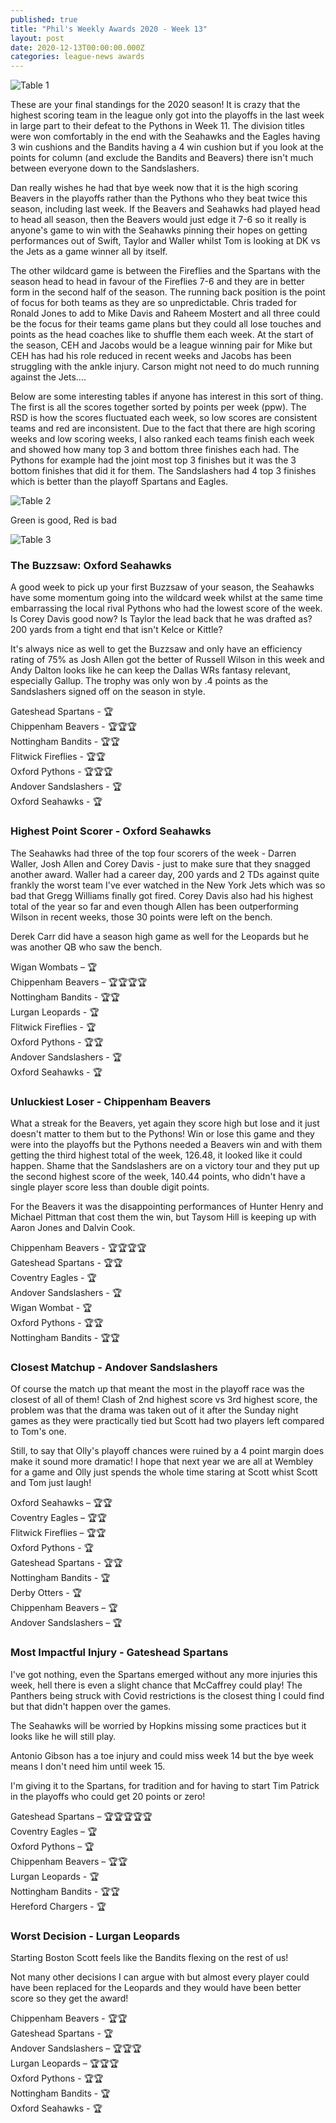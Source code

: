```yaml
---
published: true
title: "Phil's Weekly Awards 2020 - Week 13"
layout: post
date: 2020-12-13T00:00:00.000Z
categories: league-news awards
---
```


![Table 1]({{site.baseurl}}/images/awards-week-13-2020-assets/table.png)

These are your final standings for the 2020 season! It is crazy that the highest scoring team in the league only got into the playoffs in the last week in large part to their defeat to the Pythons in Week 11. The division titles were won comfortably in the end with the Seahawks and the Eagles having 3 win cushions and the Bandits having a 4 win cushion but if you look at the points for column (and exclude the Bandits and Beavers) there isn't much between everyone down to the Sandslashers.

Dan really wishes he had that bye week now that it is the high scoring Beavers in the playoffs rather than the Pythons who they beat twice this season, including last week. If the Beavers and Seahawks had played head to head all season, then the Beavers would just edge it 7-6 so it really is anyone's game to win with the Seahawks pinning their hopes on getting performances out of Swift, Taylor and Waller whilst Tom is looking at DK vs the Jets as a game winner all by itself.

The other wildcard game is between the Fireflies and the Spartans with the season head to head in favour of the Fireflies 7-6 and they are in better form in the second half of the season. The running back position is the point of focus for both teams as they are so unpredictable. Chris traded for Ronald Jones to add to Mike Davis and Raheem Mostert and all three could be the focus for their teams game plans but they could all lose touches and points as the head coaches like to shuffle them each week. At the start of the season, CEH and Jacobs would be a league winning pair for Mike but CEH has had his role reduced in recent weeks and Jacobs has been struggling with the ankle injury. Carson might not need to do much running against the Jets….

Below are some interesting tables if anyone has interest in this sort of thing. The first is all the scores together sorted by points per week (ppw). The RSD is how the scores fluctuated each week, so low scores are consistent teams and red are inconsistent. Due to the fact that there are high scoring weeks and low scoring weeks, I also ranked each teams finish each week and showed how many top 3 and bottom three finishes each had. The Pythons for example had the joint most top 3 finishes but it was the 3 bottom finishes that did it for them. The Sandslashers had 4 top 3 finishes which is better than the playoff Spartans and Eagles.

![Table 2]({{site.baseurl}}/images/awards-week-13-2020-assets/table2.png)

Green is good, Red is bad

![Table 3]({{site.baseurl}}/images/awards-week-13-2020-assets/table3.png)

### The Buzzsaw: Oxford Seahawks

A good week to pick up your first Buzzsaw of your season, the Seahawks have some momentum going into the wildcard week whilst at the same time embarrassing the local rival Pythons who had the lowest score of the week. Is Corey Davis good now? Is Taylor the lead back that he was drafted as? 200 yards from a tight end that isn't Kelce or Kittle?

It's always nice as well to get the Buzzsaw and only have an efficiency rating of 75% as Josh Allen got the better of Russell Wilson in this week and Andy Dalton looks like he can keep the Dallas WRs fantasy relevant, especially Gallup. The trophy was only won by .4 points as the Sandslashers signed off on the season in style.

Gateshead Spartans - 🏆  
Chippenham Beavers - 🏆🏆🏆  
Nottingham Bandits - 🏆🏆  
Flitwick Fireflies - 🏆🏆  
Oxford Pythons - 🏆🏆🏆  
Andover Sandslashers - 🏆  
Oxford Seahawks - 🏆  
 
### Highest Point Scorer - Oxford Seahawks

The Seahawks had three of the top four scorers of the week - Darren Waller, Josh Allen and Corey Davis - just to make sure that they snagged another award. Waller had a career day, 200 yards and 2 TDs against quite frankly the worst team I've ever watched in the New York Jets which was so bad that Gregg Williams finally got fired. Corey Davis also had his highest total of the year so far and even though Allen has been outperforming Wilson in recent weeks, those 30 points were left on the bench.

Derek Carr did have a season high game as well for the Leopards but he was another QB who saw the bench.

Wigan Wombats – 🏆  
Chippenham Beavers – 🏆🏆🏆🏆  
Nottingham Bandits - 🏆🏆  
Lurgan Leopards - 🏆  
Flitwick Fireflies - 🏆  
Oxford Pythons - 🏆🏆  
Andover Sandslashers - 🏆  
Oxford Seahawks - 🏆  
 
### Unluckiest Loser - Chippenham Beavers

What a streak for the Beavers, yet again they score high but lose and it just doesn't matter to them but to the Pythons! Win or lose this game and they were into the playoffs but the Pythons needed a Beavers win and with them getting the third highest total of the week, 126.48, it looked like it could happen. Shame that the Sandslashers are on a victory tour and they put up the second highest score of the week, 140.44 points, who didn't have a single player score less than double digit points.

For the Beavers it was the disappointing performances of Hunter Henry and Michael Pittman that cost them the win, but Taysom Hill is keeping up with Aaron Jones and Dalvin Cook.

Chippenham Beavers - 🏆🏆🏆🏆  
Gateshead Spartans - 🏆🏆  
Coventry Eagles - 🏆  
Andover Sandslashers - 🏆  
Wigan Wombat - 🏆  
Oxford Pythons - 🏆🏆  
Nottingham Bandits - 🏆🏆  
  
### Closest Matchup - Andover Sandslashers

Of course the match up that meant the most in the playoff race was the closest of all of them! Clash of 2nd highest score vs 3rd highest score, the problem was that the drama was taken out of it after the Sunday night games as they were practically tied but Scott had two players left compared to Tom's one.

Still, to say that Olly's playoff chances were ruined by a 4 point margin does make it sound more dramatic! I hope that next year we are all at Wembley for a game and Olly just spends the whole time staring at Scott whist Scott and Tom just laugh!
 
Oxford Seahawks – 🏆🏆  
Coventry Eagles – 🏆🏆  
Flitwick Fireflies – 🏆🏆  
Oxford Pythons - 🏆  
Gateshead Spartans - 🏆🏆  
Nottingham Bandits - 🏆  
Derby Otters - 🏆  
Chippenham Beavers – 🏆  
Andover Sandslashers – 🏆  
 
### Most Impactful Injury - Gateshead Spartans

I've got nothing, even the Spartans emerged without any more injuries this week, hell there is even a slight chance that McCaffrey could play! The Panthers being struck with Covid restrictions is the closest thing I could find but that didn't happen over the games.

The Seahawks will be worried by Hopkins missing some practices but it looks like he will still play.

Antonio Gibson has a toe injury and could miss week 14 but the bye week means I don't need him until week 15.

I'm giving it to the Spartans, for tradition and for having to start Tim Patrick in the playoffs who could get 20 points or zero!
 
Gateshead Spartans – 🏆🏆🏆🏆🏆  
Coventry Eagles – 🏆  
Oxford Pythons – 🏆  
Chippenham Beavers – 🏆🏆  
Lurgan Leopards - 🏆  
Nottingham Bandits - 🏆🏆  
Hereford Chargers - 🏆  
 
### Worst Decision - Lurgan Leopards

Starting Boston Scott feels like the Bandits flexing on the rest of us!

Not many other decisions I can argue with but almost every player could have been replaced for the Leopards and they would have been better score so they get the award!

Chippenham Beavers - 🏆🏆  
Gateshead Spartans - 🏆  
Andover Sandslashers – 🏆🏆🏆  
Lurgan Leopards  – 🏆🏆🏆  
Oxford Pythons - 🏆🏆  
Nottingham Bandits - 🏆  
Oxford Seahawks - 🏆   